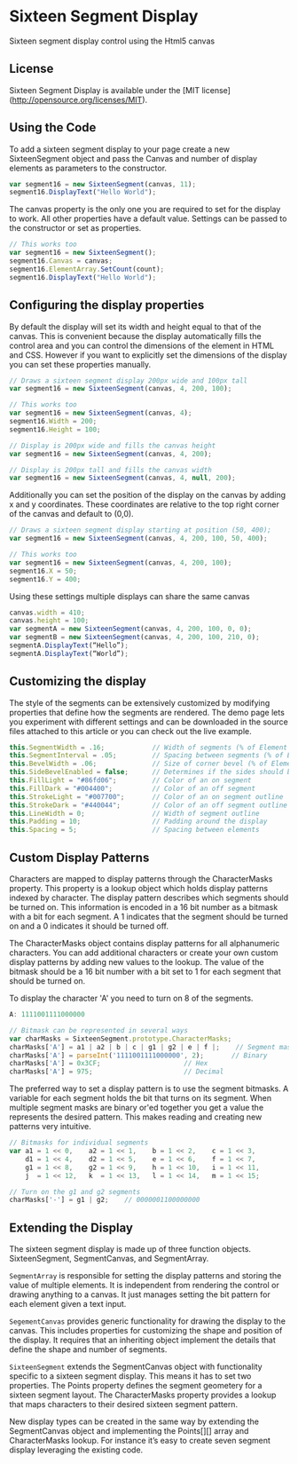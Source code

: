 Sixteen Segment Display
==============
Sixteen segment display control using the Html5 canvas

License
-------
Sixteen Segment Display is available under the [MIT license] (http://opensource.org/licenses/MIT).

Using the Code
-------

To add a sixteen segment display to your page create a new SixteenSegment object and pass the Canvas and number of display elements as parameters to the constructor. 

```javascript
var segment16 = new SixteenSegment(canvas, 11);
segment16.DisplayText("Hello World");
```

The canvas property is the only one you are required to set for the display to work.  All other properties have a default value. Settings can be passed to the constructor or set as properties.

```javascript
// This works too
var segment16 = new SixteenSegment();
segment16.Canvas = canvas;
segment16.ElementArray.SetCount(count);
segment16.DisplayText("Hello World");
```

Configuring the display properties
-------
By default the display will set its width and height equal to that of the canvas.  This is convenient because the display automatically fills the control area and you can control the dimensions of the element in HTML and CSS.  However if you want to explicitly set the dimensions of the display you can set these properties manually.

```javascript
// Draws a sixteen segment display 200px wide and 100px tall
var segment16 = new SixteenSegment(canvas, 4, 200, 100);

// This works too
var segment16 = new SixteenSegment(canvas, 4);
segment16.Width = 200;
segment16.Height = 100;

// Display is 200px wide and fills the canvas height
var segment16 = new SixteenSegment(canvas, 4, 200);

// Display is 200px tall and fills the canvas width
var segment16 = new SixteenSegment(canvas, 4, null, 200);
```

Additionally you can set the position of the display on the canvas by adding x and y coordinates.  These coordinates are relative to the top right corner of the canvas and default to (0,0).

```javascript
// Draws a sixteen segment display starting at position (50, 400);
var segment16 = new SixteenSegment(canvas, 4, 200, 100, 50, 400);

// This works too
var segment16 = new SixteenSegment(canvas, 4, 200, 100);
segment16.X = 50;
segment16.Y = 400;
```

Using these settings multiple displays can share the same canvas

```javascript
canvas.width = 410;
canvas.height = 100;
var segmentA = new SixteenSegment(canvas, 4, 200, 100, 0, 0);
var segmentB = new SixteenSegment(canvas, 4, 200, 100, 210, 0);
segmentA.DisplayText(“Hello”);
segmentA.DisplayText(“World”); 
```

Customizing the display
-------
The style of the segments can be extensively customized by modifying properties that define how the segments are rendered.  The demo page lets you experiment with different settings and can be downloaded in the source files attached to this article or you can check out the live example.

```javascript
this.SegmentWidth = .16;            // Width of segments (% of Element Width)
this.SegmentInterval = .05;         // Spacing between segments (% of Element Width)
this.BevelWidth = .06;              // Size of corner bevel (% of Element Width)
this.SideBevelEnabled = false;      // Determines if the sides should be beveled
this.FillLight = "#86fd06";         // Color of an on segment
this.FillDark = "#004400";          // Color of an off segment
this.StrokeLight = "#007700";       // Color of an on segment outline
this.StrokeDark = "#440044";        // Color of an off segment outline
this.LineWidth = 0;                 // Width of segment outline
this.Padding = 10;                  // Padding around the display
this.Spacing = 5;                   // Spacing between elements
```

Custom Display Patterns
-------
Characters are mapped to display patterns through the CharacterMasks property.  This property is a lookup object which holds display patterns indexed by character.  The display pattern describes which segments should be turned on.  This information is encoded in a 16 bit number as a bitmask with a bit for each segment.  A 1 indicates that the segment should be turned on and a 0 indicates it should be turned off. 

The CharacterMasks object contains display patterns for all alphanumeric characters.  You can add additional characters or create your own custom display patterns by adding new values to the lookup.  The value of the bitmask should be a 16 bit number with a bit set to 1 for each segment that should be turned on.  

To display the character 'A' you need to turn on 8 of the segments.

```javascript
A: 1111001111000000

// Bitmask can be represented in several ways
var charMasks = SixteenSegment.prototype.CharacterMasks;
charMasks['A'] = a1 | a2 | b | c | g1 | g2 | e | f |;    // Segment masks
charMasks['A'] = parseInt('1111001111000000', 2);	    // Binary
charMasks['A'] = 0x3CF;					    // Hex
charMasks['A'] = 975;					    // Decimal
```
The preferred way to set a display pattern is to  use the segment bitmasks. A variable for each segment holds the bit that turns on its segment. When multiple segment masks are binary or'ed together you get a value the represents the desired pattern.  This makes reading and creating new patterns very intuitive.

```javascript
// Bitmasks for individual segments
var a1 = 1 << 0,    a2 = 1 << 1,    b = 1 << 2,    c = 1 << 3,
    d1 = 1 << 4,    d2 = 1 << 5,    e = 1 << 6,    f = 1 << 7,
    g1 = 1 << 8,    g2 = 1 << 9,    h = 1 << 10,   i = 1 << 11,	
    j  = 1 << 12,   k  = 1 << 13,   l = 1 << 14,   m = 1 << 15;

// Turn on the g1 and g2 segments
charMasks['-'] = g1 | g2;    // 0000001100000000
```

Extending the Display
-------
The sixteen segment display is made up of three function objects. SixteenSegment, SegmentCanvas, and SegmentArray.

`SegmentArray` is responsible for setting the display patterns and storing the value of multiple elements.  It is independent from rendering the control or drawing anything to a canvas.  It just manages setting the bit pattern for each element given a text input.

`SegementCanvas` provides generic functionality for drawing the display to the canvas.  This includes properties for customizing the shape and position of the display.  It requires that an inheriting object implement the details that define the shape and number of segments. 

`SixteenSegment` extends the SegmentCanvas object with functionality specific to a sixteen segment display.  This means it has to set two properties.  The Points property defines the segment geometery for a sixteen segment layout.  The CharacterMasks property provides a lookup that maps characters to their desired sixteen segment pattern.

New display types can be created in the same way by extending the SegmentCanvas object and implementing the Points[][] array and CharacterMasks lookup.  For instance it’s easy to create seven segment display leveraging the existing code.